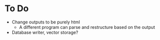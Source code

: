 # To Do
- Change outputs to be purely html
  - A different program can parse and restructure based on the output
- Database writer, vector storage?